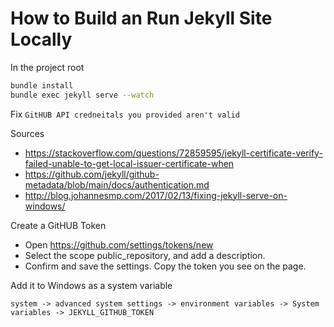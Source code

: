 # How to Build an Run Jekyll Site Locally

In the project root

```bash
bundle install
bundle exec jekyll serve --watch
```

Fix `GitHUB API credneitals you provided aren't valid`

Sources

- https://stackoverflow.com/questions/72859595/jekyll-certificate-verify-failed-unable-to-get-local-issuer-certificate-when
- https://github.com/jekyll/github-metadata/blob/main/docs/authentication.md
- http://blog.johannesmp.com/2017/02/13/fixing-jekyll-serve-on-windows/

Create a GitHUB Token

- Open https://github.com/settings/tokens/new
- Select the scope public_repository, and add a description.
- Confirm and save the settings. Copy the token you see on the page.

Add it to Windows as a system variable

`system -> advanced system settings -> environment variables -> System variables -> JEKYLL_GITHUB_TOKEN`
